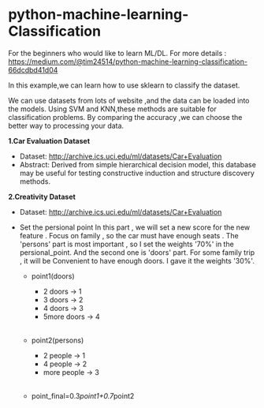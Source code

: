 # python-machine-learning-Classification
For the beginners who would like to learn ML/DL.
For more details : https://medium.com/@tim24514/python-machine-learning-classification-66dcdbd41d04

In this example,we can learn how to use sklearn to classify the dataset. 

We can use datasets from lots of website ,and the data can be loaded into the models. Using SVM and KNN,these methods are suitable for classification problems. By comparing the accuracy ,we can choose the better way to processing your data. 

**1.Car Evaluation Dataset** 

+ Dataset: http://archive.ics.uci.edu/ml/datasets/Car+Evaluation
+ Abstract: Derived from simple hierarchical decision model, this database may be useful for testing constructive induction and structure    discovery methods.


**2.Creativity Dataset** 

+ Dataset: http://archive.ics.uci.edu/ml/datasets/Car+Evaluation
+ Set the persional point
    In this part , we will set a new score for the new feature .
    Focus on family , so the car must have enough seats . 
    The 'persons' part is most important , so I set the weights '70%' in the persional_point.
    And the second one is 'doors' part. For some family trip , it will be Convenient to have 
    enough doors. I gave it the weights '30%'.
    
   * point1(doors)
     * 2 doors -> 1 
     * 3 doors -> 2 
     * 4 doors -> 3 
     * 5more doors -> 4
     <br />
   * point2(persons)
     * 2 people -> 1 
     * 4 people -> 2 
     * more people -> 3 
     <br />
     
   * point_final=0.3*point1+0.7*point2
